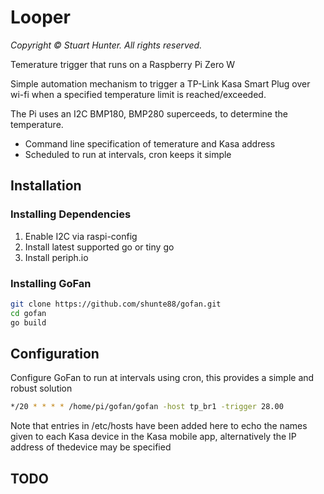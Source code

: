 # Looper

_Copyright &copy; Stuart Hunter. All rights reserved._

Temerature trigger that runs on a Raspberry Pi Zero W

Simple automation mechanism to trigger a TP-Link Kasa Smart Plug over wi-fi when a specified temperature limit is reached/exceeded.

The Pi uses an I2C BMP180, BMP280 superceeds, to determine the temperature.

* Command line specification of temerature and Kasa address
* Scheduled to run at intervals, cron keeps it simple

## Installation

### Installing Dependencies

1. Enable I2C via raspi-config
2. Install latest supported go or tiny go
3. Install periph.io

### Installing GoFan

```sh
git clone https://github.com/shunte88/gofan.git
cd gofan
go build
```

## Configuration

Configure GoFan to run at intervals using cron, this provides a simple and robust solution

```sh
*/20 * * * * /home/pi/gofan/gofan -host tp_br1 -trigger 28.00
```

Note that entries in /etc/hosts have been added here to echo the names given to each Kasa device in the Kasa mobile app, alternatively the IP address of thedevice may be specified

## TODO


